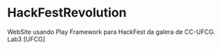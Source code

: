HackFestRevolution
======

WebSite usando Play Framework para HackFest da galera de CC-UFCG. Lab3 [UFCG]
